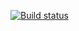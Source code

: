 [![Build status](https://ci.appveyor.com/api/projects/status/i64e7l1ymhy80aef?svg=true)](https://ci.appveyor.com/project/GalkinaDa/homework-callback)
